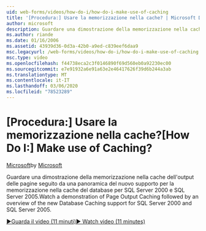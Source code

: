 ```yaml
---
uid: web-forms/videos/how-do-i/how-do-i-make-use-of-caching
title: '[Procedura:] Usare la memorizzazione nella cache? | Microsoft Docs'
author: microsoft
description: Guardare una dimostrazione della memorizzazione nella cache dell'output delle pagine seguito da una panoramica del nuovo supporto per la memorizzazione nella cache del database per SQL Server 2000 e SQL Server 2005.
ms.author: riande
ms.date: 01/16/2006
ms.assetid: 43939d36-0d3a-42b0-a9ed-c839eef6daa9
msc.legacyurl: /web-forms/videos/how-do-i/how-do-i-make-use-of-caching
msc.type: video
ms.openlocfilehash: f44738eca2c3f0146890f69d560eb0a92230ec00
ms.sourcegitcommit: e7e91932a6e91a63e2e46417626f39d6b244a3ab
ms.translationtype: MT
ms.contentlocale: it-IT
ms.lasthandoff: 03/06/2020
ms.locfileid: "78523289"
---
```

# <a name="how-do-i-make-use-of-caching"></a><span data-ttu-id="21e6c-104">[Procedura:] Usare la memorizzazione nella cache?</span><span class="sxs-lookup"><span data-stu-id="21e6c-104">[How Do I:] Make use of Caching?</span></span>

<span data-ttu-id="21e6c-105">[Microsoft](https://github.com/microsoft)</span><span class="sxs-lookup"><span data-stu-id="21e6c-105">by [Microsoft](https://github.com/microsoft)</span></span>

<span data-ttu-id="21e6c-106">Guardare una dimostrazione della memorizzazione nella cache dell'output delle pagine seguito da una panoramica del nuovo supporto per la memorizzazione nella cache del database per SQL Server 2000 e SQL Server 2005.</span><span class="sxs-lookup"><span data-stu-id="21e6c-106">Watch a demonstration of Page Output Caching followed by an overview of the new Database Caching support for SQL Server 2000 and SQL Server 2005.</span></span>

[<span data-ttu-id="21e6c-107">&#9654;Guarda il video (11 minuti)</span><span class="sxs-lookup"><span data-stu-id="21e6c-107">&#9654; Watch video (11 minutes)</span></span>](https://channel9.msdn.com/Blogs/ASP-NET-Site-Videos/how-do-i-make-use-of-caching)
